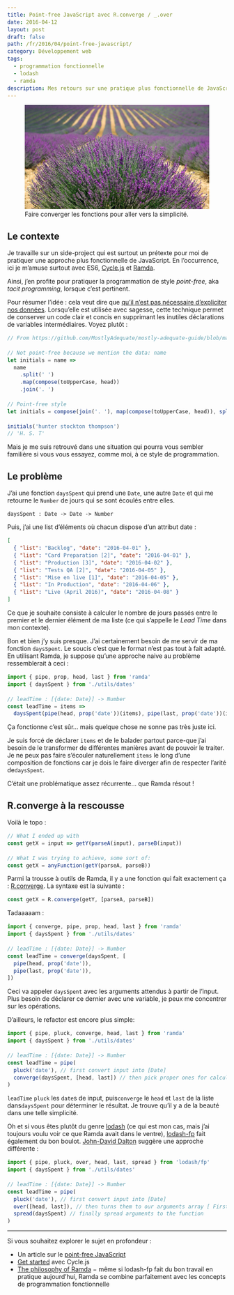 ```yaml
---
title: Point-free JavaScript avec R.converge / _.over
date: 2016-04-12
layout: post
draft: false
path: /fr/2016/04/point-free-javascript/
category: Développement web
tags:
  - programmation fonctionnelle
  - lodash
  - ramda
description: Mes retours sur une pratique plus fonctionnelle de JavaScript.
---
```


<figure>
  <img src='./cover.jpeg' alt='' />
  <figcaption>Faire converger les fonctions pour aller vers la simplicité.</figcaption>
</figure>

## Le contexte

Je travaille sur un side-project qui est surtout un prétexte pour moi de pratiquer une approche plus fonctionnelle de JavaScript. En l’occurrence, ici je m’amuse surtout avec ES6, [Cycle.js](http://cycle.js.org/) et [Ramda](http://ramdajs.com/).

Ainsi, j’en profite pour pratiquer la programmation de style _point-free_, aka _tacit programming_, lorsque c’est pertinent.

Pour résumer l’idée : cela veut dire que [qu’il n’est pas nécessaire d’expliciter nos données](https://github.com/MostlyAdequate/mostly-adequate-guide/blob/master/ch5.md#pointfree). Lorsqu’elle est utilisée avec sagesse, cette technique permet de conserver un code clair et concis en supprimant les inutiles déclarations de variables intermédiaires. Voyez plutôt :

```js
// From https://github.com/MostlyAdequate/mostly-adequate-guide/blob/master/ch5.md#pointfree

// Not point-free because we mention the data: name
let initials = name =>
  name
    .split(' ')
    .map(compose(toUpperCase, head))
    .join('. ')

// Point-free style
let initials = compose(join('. '), map(compose(toUpperCase, head)), split(' '))

initials('hunter stockton thompson')
// 'H. S. T'
```

Mais je me suis retrouvé dans une situation qui pourra vous sembler familière si vous vous essayez, comme moi, à ce style de programmation.

## Le problème

J’ai une fonction `daysSpent` qui prend une `Date`, une autre `Date` et qui me retourne le `Number` de jours qui se sont écoulés entre elles.

```
daysSpent : Date -> Date -> Number
```

Puis, j’ai une list d’éléments où chacun dispose d’un attribut date :

```json
[
  { "list": "Backlog", "date": "2016-04-01" },
  { "list": "Card Preparation [2]", "date": "2016-04-01" },
  { "list": "Production [3]", "date": "2016-04-02" },
  { "list": "Tests QA [2]", "date": "2016-04-05" },
  { "list": "Mise en live [1]", "date": "2016-04-05" },
  { "list": "In Production", "date": "2016-04-06" },
  { "list": "Live (April 2016)", "date": "2016-04-08" }
]
```

Ce que je souhaite consiste à calculer le nombre de jours passés entre le premier et le dernier élément de ma liste (ce qui s’appelle le _Lead Time_ dans mon contexte).

Bon et bien j’y suis presque. J’ai certainement besoin de me servir de ma fonction `daysSpent`. Le soucis c’est que le format n’est pas tout à fait adapté. En utilisant Ramda, je suppose qu’une approche naive au problème ressemblerait à ceci :

```js
import { pipe, prop, head, last } from 'ramda'
import { daysSpent } from './utils/dates'

// leadTime : [{date: Date}] -> Number
const leadTime = items =>
  daysSpent(pipe(head, prop('date'))(items), pipe(last, prop('date'))(items))
```

Ça fonctionne c’est sûr… mais quelque chose ne sonne pas très juste ici.

Je suis forcé de déclarer `items` et de le balader partout parce-que j’ai besoin de le transformer de différentes manières avant de pouvoir le traiter. Je ne peux pas faire s’écouler naturellement `items` le long d’une composition de fonctions car je dois le faire diverger afin de respecter l’arité de`daysSpent`.

C’était une problématique assez récurrente… que Ramda résout !

## R.converge à la rescousse

Voilà le topo :

```js
// What I ended up with
const getX = input => getY(parseA(input), parseB(input))

// What I was trying to achieve, some sort of:
const getX = anyFunction(getY(parseA, parseB))
```

Parmi la trousse à outils de Ramda, il y a une fonction qui fait exactement ça : [R.converge](http://ramdajs.com/0.19.1/docs/#converge). La syntaxe est la suivante :

```js
const getX = R.converge(getY, [parseA, parseB])
```

Tadaaaaam :

```js
import { converge, pipe, prop, head, last } from 'ramda'
import { daysSpent } from './utils/dates'

// leadTime : [{date: Date}] -> Number
const leadTime = converge(daysSpent, [
  pipe(head, prop('date')),
  pipe(last, prop('date')),
])
```

Ceci va appeler `daysSpent` avec les arguments attendus à partir de l’input. Plus besoin de déclarer ce dernier avec une variable, je peux me concentrer sur les opérations.

D’ailleurs, le refactor est encore plus simple:

```js
import { pipe, pluck, converge, head, last } from 'ramda'
import { daysSpent } from './utils/dates'

// leadTime : [{date: Date}] -> Number
const leadTime = pipe(
  pluck('date'), // first convert input into [Date]
  converge(daysSpent, [head, last]) // then pick proper ones for calculation
)
```

`leadTime` `pluck` les `date`s de input, puis`converge` le `head` et `last` de la liste dans`daysSpent` pour déterminer le résultat. Je trouve qu’il y a de la beauté dans une telle simplicité.

Oh et si vous êtes plutôt du genre [lodash](https://lodash.com/) (ce qui est mon cas, mais j’ai toujours voulu voir ce que Ramda avait dans le ventre), [lodash-fp](https://github.com/lodash/lodash/wiki/FP-Guide) fait également du bon boulot. [John-David Dalton](https://medium.com/@jdalton) suggère une approche différente :

```js
import { pipe, pluck, over, head, last, spread } from 'lodash/fp'
import { daysSpent } from './utils/dates'

// leadTime : [{date: Date}] -> Number
const leadTime = pipe(
  pluck('date'), // first convert input into [Date]
  over([head, last]), // then turns them to our arguments array [ FirstDate, LastDate ]
  spread(daysSpent) // finally spread arguments to the function
)
```

---

Si vous souhaitez explorer le sujet en profondeur :

* Un article sur le [point-free JavaScript](http://lucasmreis.github.io/blog/pointfree-javascript/)
* [Get started](http://cycle.js.org/getting-started.html) avec Cycle.js
* [The philosophy of Ramda](http://fr.umio.us/the-philosophy-of-ramda/) − même si lodash-fp fait du bon travail en pratique aujourd’hui, Ramda se combine parfaitement avec les concepts de programmation fonctionnelle
